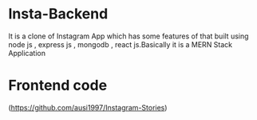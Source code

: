 # Insta-Backend
It is a clone of Instagram App which has some features of that built using node js , express js , mongodb , react js.Basically it is a MERN Stack Application
# Frontend code
(https://github.com/ausi1997/Instagram-Stories)

